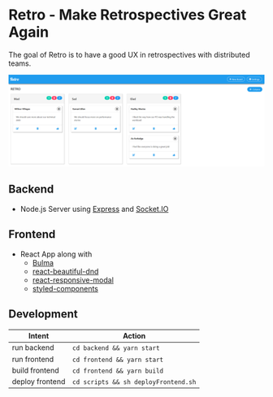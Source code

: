 # Retro - Make Retrospectives Great Again

The goal of Retro is to have a good UX in retrospectives with distributed teams.

<img src="./assets/retro.PNG">

## Backend

- Node.js Server using [Express](http://expressjs.com) and [Socket.IO](https://socket.io/)

## Frontend

- React App along with 
  - [Bulma](https://bulma.io/)
  - [react-beautiful-dnd](https://github.com/atlassian/react-beautiful-dnd)
  - [react-responsive-modal](https://react-responsive-modal.leopradel.com/)
  - [styled-components](https://www.styled-components.com/)

## Development

| Intent          | Action                               |
| --------------- | ------------------------------------ |
| run backend     | `cd backend && yarn start`           |
| run frontend    | `cd frontend && yarn start`          |
| build frontend  | `cd frontend && yarn build`          |
| deploy frontend | `cd scripts && sh deployFrontend.sh` |
